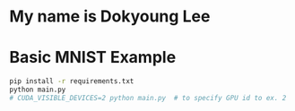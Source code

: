 # My name is Dokyoung Lee
# Basic MNIST Example


```bash
pip install -r requirements.txt
python main.py
# CUDA_VISIBLE_DEVICES=2 python main.py  # to specify GPU id to ex. 2
```
